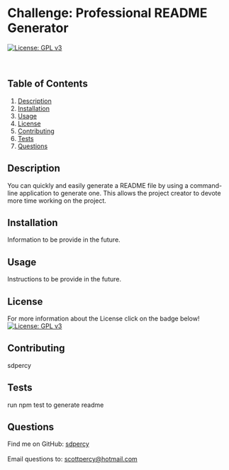 
  
  # Challenge: Professional README Generator

  [![License: GPL v3](https://img.shields.io/badge/License-GPLv3-blue.svg)](https://www.gnu.org/licenses/gpl-3.0)

  <br />

  ## Table of Contents
  1. [Description](#description)
  2. [Installation](#installation)
  3. [Usage](#usage)
  4. [License](#license)
  5. [Contributing](#contributing)
  6. [Tests](#tests)
  7. [Questions](#questions)
  
  ## Description
  You can quickly and easily generate a README file by using a command-line application to generate one. This allows the project creator to devote more time working on the project.
  
  ## Installation
  Information to be provide in the future.
  
  ## Usage
  Instructions to be provide in the future.
  
  ## License
  For more information about the License click on the badge below!
  <br />
  [![License: GPL v3](https://img.shields.io/badge/License-GPLv3-blue.svg)](https://www.gnu.org/licenses/gpl-3.0)
  
 
  ## Contributing
  sdpercy

  ## Tests
  run npm test to generate readme

  ## Questions

  Find me on GitHub: [sdpercy](https://github.com/sdpercy)<br />
  <br />
  Email questions to: scottpercy@hotmail.com<br />